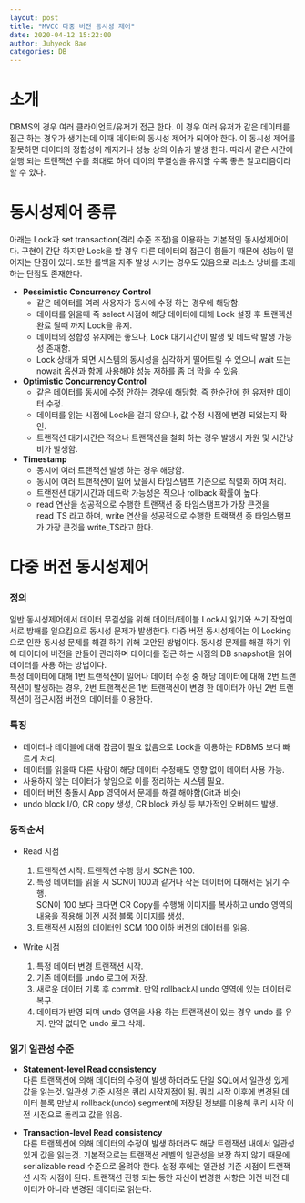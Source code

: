 ```yaml
---
layout: post
title: "MVCC 다중 버전 동시성 제어"
date: 2020-04-12 15:22:00
author: Juhyeok Bae
categories: DB
---
```

# 소개
DBMS의 경우 여러 클라이언트/유저가 접근 한다. 이 경우 여러 유저가 같은 데이터를 접근 하는 경우가 생기는데 이때 데이터의 동시성 제어가 되어야 한다. 이 동시성 제어를 잘못하면 데이터의 정합성이 깨지거나 성능 상의 이슈가 발생 한다. 따라서 같은 시간에 실행 되는 트랜잭션 수를 최대로 하며 데이의 무결성을 유지할 수록 좋은 알고리즘이라 할 수 있다.  

# 동시성제어 종류
아래는 Lock과 set transaction(격리 수준 조정)을 이용하는 기본적인 동시성제어이다. 구현이 간단 하지만 Lock을 할 경우 다른 데이터의 접근이 힘들기 때문에 성능이 떨어지는 단점이 있다. 또한 롤백을 자주 발생 시키는 경우도 있음으로 리소스 낭비를 초래하는 단점도 존재한다.
- **Pessimistic Concurrency Control**
  - 같은 데이터를 여러 사용자가 동시에 수정 하는 경우에 해당함.
  - 데이터를 읽을때 즉 select 시점에 해당 데이터에 대해 Lock 설정 후 트랜젝션 완료 될때 까지 Lock을 유지.
  - 데이터의 정합성 유지에는 좋으나, Lock 대기시간이 발생 및 데드락 발생 가능성 존재함.
  - Lock 상태가 되면 시스템의 동시성을 심각하게 떨어트릴 수 있으니 wait 또는 nowait 옵션과 함께 사용해야 성능 저하를 좀 더 막을 수 있음.
- **Optimistic Concurrency Control**
  - 같은 데이터를 동시에 수정 안하는 경우에 해당함. 즉 한순간에 한 유저만 데이터 수정.
  - 데이터를 읽는 시점에 Lock을 걸지 않으나, 값 수정 시점에 변경 되었는지 확인.
  - 트랜잭션 대기시간은 적으나 트랜잭션을 철회 하는 경우 발생시 자원 및 시간낭비가 발생함.
- **Timestamp**
  - 동시에 여러 트랜잭션 발생 하는 경우 해당함.
  - 동시에 여러 트랜잭션이 일어 났을시 타임스탬프 기준으로 직렬화 하여 처리.
  - 트랜잰션 대기시간과 데드락 가능성은 적으나 rollback 확률이 높다.
  - read 연산을 성공적으로 수행한 트랜잭션 중 타임스탬프가 가장 큰것을 read_TS 라고 하며, write 연산을 성공적으로 수행한 트랙잭션 중 타임스탬프가 가장 큰것을 write_TS라고 한다.

# 다중 버전 동시성제어
### 정의
일반 동시성제어에서 데이터 무결성을 위해 데이터/테이블 Lock시 읽기와 쓰기 작업이 서로 방해를 일으킴으로 동시성 문제가 발생한다. 다중 버전 동시성제어는 이 Locking으로 인한 동시성 문제를 해결 하기 위해 고안된 방법이다. 동시성 문제를 해결 하기 위해 데이터에 버전을 만들어 관리하며 데이터를 접근 하는 시점의 DB snapshot을 읽어 데이터를 사용 하는 방법이다.  
특정 데이터에 대해 1번 트랜잭션이 일어나 데이터 수정 중 해당 데이터에 대해 2번 트랜잭션이 발생하는 경우, 2번 트랜잭션은 1번 트랜잭션이 변경 한 데이터가 아닌 2번 트랜잭션이 접근시점 버전의 데이터를 이용한다.

### 특징
- 데이터나 테이블에 대해 잠금이 필요 없음으로 Lock을 이용하는 RDBMS 보다 빠르게 처리.
- 데이터를 읽을때 다른 사람이 해당 데이터 수정해도 영향 없이 데이터 사용 가능.
- 사용하지 않는 데이터가 쌓임으로 이를 정리하는 시스템 필요.
- 데이터 버전 충돌시 App 영역에서 문제를 해결 해야함(Git과 비슷)
- undo block I/O, CR copy 생성, CR block 캐싱 등 부가적인 오버헤드 발생.

### 동작순서
- Read 시점  
  1) 트랜잭션 시작. 트랜잭션 수행 당시 SCN은 100.  
  2) 특정 데이터를 읽을 시 SCN이 100과 같거나 작은 데이터에 대해서는 읽기 수행.  
     SCN이 100 보다 크다면 CR Copy를 수행해 이미지를 복사하고 undo 영역의 내용을 적용해 이전 시점 블록 이미지를 생성.  
  3) 트랜잭션 시점의 데이터인 SCM 100 이하 버전의 데이터를 읽음.  

- Write 시점<MySQL>  
  1) 특정 데이터 변경 트랜잭션 시작.
  2) 기존 데이터를 undo 로그에 저장.
  3) 새로운 데이터 기록 후 commit. 만약 rollback시 undo 영역에 있는 데이터로 복구.
  4) 데이터가 반영 되며 undo 영역을 사용 하는 트랜잭션이 있는 경우 undo 를 유지. 만약 없다면 undo 로그 삭제.

### 읽기 일관성 수준
- **Statement-level Read consistency**  
다른 트랜잭션에 의해 데이터의 수정이 발생 하더라도 단일 SQL에서 일관성 있게 값을 읽는것. 일관성 기준 시점은 쿼리 시작지점이 됨. 쿼리 시작 이후에 변경된 데이터 블록 만날시 rollback(undo) segment에 저장된 정보를 이용해 쿼리 시작 이전 시점으로 돌리고 값을 읽음.

- **Transaction-level Read consistency**  
다른 트랜젝션에 의해 데이터의 수정이 발생 하더라도 해당 트랜잭션 내에서 일관성 있게 값을 읽는것. 기본적으로는 트랜잭션 레벨의 일관성을 보장 하지 않기 때문에 serializable read 수준으로 올려야 한다. 설정 후에는 일관성 기준 시점이 트랜잭션 시작 시점이 된다. 트랜잭션 진행 되는 동안 자신이 변경한 사항은 이전 버전 데이터가 아니라 변경된 데이터로 읽는다.
